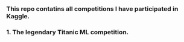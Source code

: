 ### This repo contatins all competitions I have participated in Kaggle.
### 1. The legendary Titanic ML competition. 
